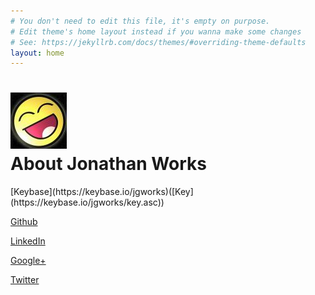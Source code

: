 ```yaml
---
# You don't need to edit this file, it's empty on purpose.
# Edit theme's home layout instead if you wanna make some changes
# See: https://jekyllrb.com/docs/themes/#overriding-theme-defaults
layout: home
---
```

<h1>
<img src="me.jpg"/>
<br>
About Jonathan Works
</h1>
[Keybase](https://keybase.io/jgworks)([Key](https://keybase.io/jgworks/key.asc))

[Github](https://github.com/jgworks)

[LinkedIn](https://www.linkedin.com/in/jgworks)

[Google+](https://plus.google.com/+JonathanWorks)

[Twitter](https://twitter.com/jgworks_)
